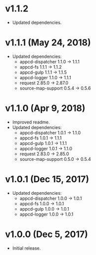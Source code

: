 # v1.1.2

 * Updated dependencies.

# v1.1.1 (May 24, 2018)

 * Updated dependencies:
   - appcd-dispatcher 1.1.0 -> 1.1.1
   - appcd-fs 1.1.1 -> 1.1.2
   - appcd-gulp 1.1.1 -> 1.1.5
   - appcd-logger 1.1.0 -> 1.1.1
   - request 2.85.0 -> 2.87.0
   - source-map-support 0.5.4 -> 0.5.6

# v1.1.0 (Apr 9, 2018)

 * Improved readme.
 * Updated dependencies:
   - appcd-dispatcher 1.0.1 -> 1.1.0
   - appcd-fs 1.0.1 -> 1.1.1
   - appcd-gulp 1.0.1 -> 1.1.1
   - appcd-logger 1.0.1 -> 1.1.0
   - request 2.83.0 -> 2.85.0
   - source-map-support 0.5.0 -> 0.5.4

# v1.0.1 (Dec 15, 2017)

 * Updated dependencies:
   - appcd-dispatcher 1.0.0 -> 1.0.1
   - appcd-fs 1.0.0 -> 1.0.1
   - appcd-gulp 1.0.0 -> 1.0.1
   - appcd-logger 1.0.0 -> 1.0.1

# v1.0.0 (Dec 5, 2017)

 - Initial release.
